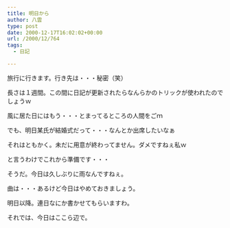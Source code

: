 ```yaml
---
title: 明日から
author: 八雲
type: post
date: 2000-12-17T16:02:02+00:00
url: /2000/12/764
tags:
  - 日記

---
```

旅行に行きます。行き先は・・・秘密（笑）
  
長さは１週間。この間に日記が更新されたらなんらかのトリックが使われたのでしょうｗ
  
風に居た日にはもう・・・とまってるところの人間をごｍ
  
でも、明日某氏が結婚式だって・・・なんとか出席したいなぁ
  
それはともかく。未だに用意が終わってません。ダメですねぇ私ｗ
  
と言うわけでこれから準備です・・・

そうだ。今日は久しぶりに雨なんですねぇ。
  
曲は・・・あるけど今日はやめておきましょう。
  
明日以降。連日なにか書かせてもらいますわ。
  
それでは、今日はここら辺で。
